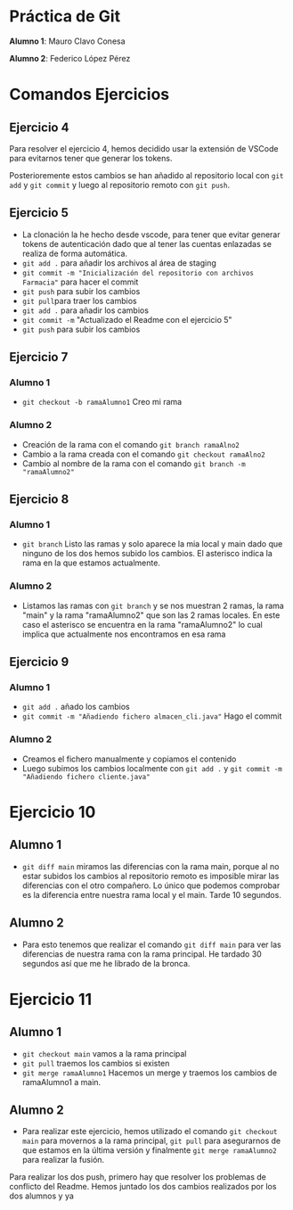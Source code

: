 # Práctica de Git

**Alumno 1**: Mauro Clavo Conesa

**Alumno 2**: Federico López Pérez

# Comandos Ejercicios
## Ejercicio 4
Para resolver el ejercicio 4, hemos decidido usar la extensión de VSCode para evitarnos tener que generar los tokens.

Posterioremente estos cambios se han añadido al repositorio local con `git add` y `git commit` y luego al repositorio remoto con `git push`.

## Ejercicio 5
- La clonación la he hecho desde vscode, para tener que evitar generar tokens de autenticación dado que al tener las cuentas enlazadas se realiza de forma automática.
- `git add .` para añadir los archivos al área de staging
- `git commit -m "Inicialización del repositorio con archivos Farmacia"` para hacer el commit
- `git push` para subir los cambios
- `git pull`para traer los cambios
- `git add .` para añadir los cambios
- `git commit -m` "Actualizado el Readme con el ejercicio 5"
- `git push` para subir los cambios

## Ejercicio 7
### Alumno 1
- `git checkout -b ramaAlumno1` Creo mi rama
### Alumno 2
- Creación de la rama con el comando `git branch ramaAlno2`
- Cambio a la rama creada con el comando `git checkout ramaAlno2`
- Cambio al nombre de la rama con el comando `git branch -m "ramaAlumno2"`

## Ejercicio 8
### Alumno 1
- `git branch` Listo las ramas y solo aparece la mia local y main dado que ninguno de los dos hemos subido los cambios. El asterisco indica la rama en la que estamos actualmente.
### Alumno 2
- Listamos las ramas con `git branch` y se nos muestran 2 ramas, la rama "main" y la rama "ramaAlumno2" que son las 2 ramas locales. En este caso el asterisco se encuentra en la rama "ramaAlumno2" lo cual implica que actualmente nos encontramos en esa rama


## Ejercicio 9
### Alumno 1
- `git add .` añado los cambios
- `git commit -m "Añadiendo fichero almacen_cli.java"` Hago el commit
### Alumno 2
- Creamos el fichero manualmente y copiamos el contenido
- Luego subimos los cambios localmente con `git add .` y `git commit -m "Añadiendo fichero cliente.java"`


# Ejercicio 10 
## Alumno 1
- `git diff main` miramos las diferencias con la rama main, porque al no estar subidos los cambios al repositorio remoto es imposible mirar las diferencias con el otro compañero. 
Lo único que podemos comprobar es la diferencia entre nuestra rama local y el main. Tarde 10 segundos.
## Alumno 2
- Para esto tenemos que realizar el comando `git diff main` para ver las diferencias de nuestra rama con la rama principal. He tardado 30 segundos así que me he librado de la bronca.


# Ejercicio 11
## Alumno 1
- `git checkout main` vamos a la rama principal
- `git pull` traemos los cambios si existen
- `git merge ramaAlumno1` Hacemos un merge y traemos los cambios de ramaAlumno1 a main.
## Alumno 2
- Para realizar este ejercicio, hemos utilizado el comando `git checkout main` para movernos a la rama principal, `git pull` para asegurarnos de que estamos en la última versión y finalmente `git merge ramaAlumno2` para realizar la fusión.

Para realizar los dos push, primero hay que resolver los problemas de conflicto del Readme.
Hemos juntado los dos cambios realizados por los dos alumnos y ya